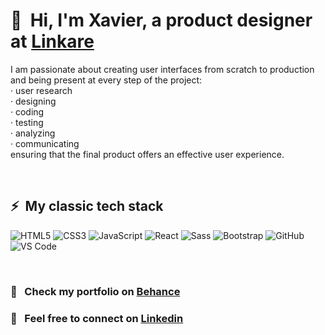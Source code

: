 # 👋 &nbsp;Hi, I'm Xavier, a product designer at [Linkare](https://linkare.com/)

I am passionate about creating user interfaces from scratch to production and being present at every step of the project:
<br/> · user research
<br/> · designing
<br/> · coding
<br/> · testing
<br/> · analyzing
<br/> · communicating
<br/> ensuring that the final product offers an effective user experience.

<br/>

## ⚡ &nbsp;My classic tech stack

![HTML5](https://img.shields.io/badge/-HTML5-%23E44D27?style=flat-square&logo=html5&logoColor=ffffff)
![CSS3](https://img.shields.io/badge/-CSS3-%231572B6?style=flat-square&logo=css3)
![JavaScript](https://img.shields.io/badge/-JavaScript-%23F7DF1C?style=flat-square&logo=javascript&logoColor=000000&labelColor=%23F7DF1C&color=%23FFCE5A)
![React](https://img.shields.io/badge/-React-%23282C34?style=flat-square&logo=react)
![Sass](https://img.shields.io/badge/-Sass-%23CC6699?style=flat-square&logo=sass&logoColor=ffffff)
![Bootstrap](https://img.shields.io/badge/-Bootstrap-563D7C?style=flat-square&logo=bootstrap)
![GitHub](https://img.shields.io/badge/-GitHub-181717?style=flat-square&logo=github)
![VS Code](https://img.shields.io/badge/-VSCode-%23007ACC?style=flat-square&logo=visual-studio-code)

<br/>

### 📔 &nbsp; Check my portfolio on [Behance](https://www.behance.net/xaviergoncalves)
### 💬 &nbsp; Feel free to connect on [Linkedin](https://www.linkedin.com/in/xavier-goncalves/)
